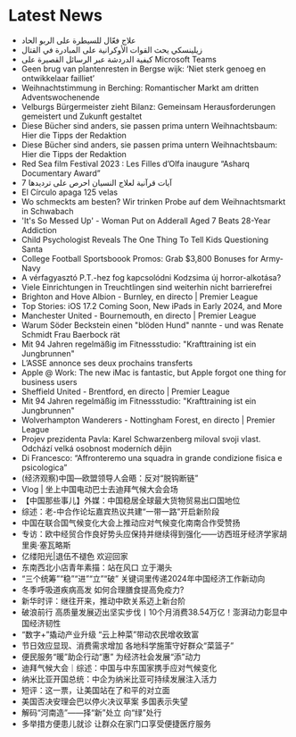 # Latest News
-  علاج فعّال للسيطرة على الربو الحاد
-  زيلينسكي يحث القوات الأوكرانية على المبادرة في القتال
-  كيفية الدردشة عبر الرسائل القصيرة على Microsoft Teams
-  Geen brug van plantenresten in Bergse wijk: ‘Niet sterk genoeg en ontwikkelaar failliet’
-  Weihnachtstimmung in Berching: Romantischer Markt am dritten Adventswochenende
-  Velburgs Bürgermeister zieht Bilanz: Gemeinsam Herausforderungen gemeistert und Zukunft gestaltet
-  Diese Bücher sind anders, sie passen prima untern Weihnachtsbaum: Hier die Tipps der Redaktion
-  Diese Bücher sind anders, sie passen prima untern Weihnachtsbaum: Hier die Tipps der Redaktion
-  Red Sea film Festival 2023 : Les Filles d’Olfa inaugure “Asharq Documentary Award”
-  7 آيات قرآنية لعلاج النسيان احرص على ترديدها
-  El Círculo apaga 125 velas
-  Wo schmeckts am besten? Wir trinken Probe auf dem Weihnachtsmarkt in Schwabach
-  'It's So Messed Up' - Woman Put on Adderall Aged 7 Beats 28-Year Addiction
-  Child Psychologist Reveals The One Thing To Tell Kids Questioning Santa
-  College Football Sportsboook Promos: Grab $3,800 Bonuses for Army-Navy
-  A vérfagyasztó P.T.-hez fog kapcsolódni Kodzsima új horror-alkotása?
-  Viele Einrichtungen in Treuchtlingen sind weiterhin nicht barrierefrei
-  Brighton and Hove Albion - Burnley, en directo | Premier League
-  Top Stories: iOS 17.2 Coming Soon, New iPads in Early 2024, and More
-  Manchester United - Bournemouth, en directo | Premier League
-  Warum Söder Beckstein einen "blöden Hund" nannte - und was Renate Schmidt Frau Baerbock rät
-  Mit 94 Jahren regelmäßig im Fitnessstudio: "Krafttraining ist ein Jungbrunnen"
-  L’ASSE annonce ses deux prochains transferts
-  Apple @ Work: The new iMac is fantastic, but Apple forgot one thing for business users
-  Sheffield United - Brentford, en directo | Premier League
-  Mit 94 Jahren regelmäßig im Fitnessstudio: "Krafttraining ist ein Jungbrunnen"
-  Wolverhampton Wanderers - Nottingham Forest, en directo | Premier League
-  Projev prezidenta Pavla: Karel Schwarzenberg miloval svoji vlast. Odchází velká osobnost moderních dějin
-  Di Francesco: “Affronteremo una squadra in grande condizione fisica e psicologica”
-  (经济观察)中国—欧盟领导人会晤：反对“脱钩断链”
-  Vlog | 坐上中国电动巴士去迪拜气候大会会场
-  【中国那些事儿】外媒：中国稳居全球最大货物贸易出口国地位
-  综述：老-中合作论坛嘉宾热议共建“一带一路”开启新阶段
-  中国在联合国气候变化大会上推动应对气候变化南南合作受赞扬
-  专访：欧中经贸合作良好势头应保持并继续得到强化——访西班牙经济学家胡里奥·塞瓦略斯
-  亿缕阳光|退伍不褪色 欢迎回家
-  东南西北小店青年素描：站在风口 立于潮头
-  “三个统筹”“稳”“进”“立”“破” 关键词里传递2024年中国经济工作新动向
-  冬季呼吸道疾病高发 如何合理膳食提高免疫力?
-  新华时评：继往开来，推动中欧关系迈上新台阶
-  破浪前行 高质量发展迈出坚实步伐丨10个月消费38.54万亿！澎湃动力彰显中国经济韧性
-  “数字+”撬动产业升级 “云上种菜”带动农民增收致富
-  节日效应显现、消费需求增加 各地科学施策守好群众“菜篮子”
-  便民服务“暖”助企行动“惠” 为经济社会发展“添”动力
-  迪拜气候大会｜综述：中国与中东国家携手应对气候变化
-  纳米比亚开国总统：中企为纳米比亚可持续发展注入活力
-  短评：这一票，让美国站在了和平的对立面
-  美国否决安理会巴以停火决议草案 多国表示失望
-  解码“河南造”——择“新”处立 向“绿”处行
-  多举措方便患儿就诊 让群众在家门口享受便捷医疗服务
